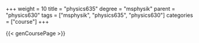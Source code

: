 +++
weight = 10
title = "physics635"
degree = "msphysik"
parent = "physics630"
tags = ["msphysik", "physics635", "physics630"]
categories = ["course"]
+++

{{< genCoursePage >}}
